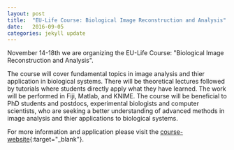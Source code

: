 ```yaml
---
layout: post
title:  "EU-Life Course: Biological Image Reconstruction and Analysis"
date:   2016-09-05    
categories: jekyll update
---
```


November 14-18th we are organizing the EU-Life Course: "Biological Image Reconstruction and Analysis".

The course will cover fundamental topics in image analysis and thier application in biological systems. There will be theoretical lectures followed by tutorials where students directly apply what they have learned. The work will be performed in Fiji, Matlab, and KNIME. The course will be beneficial to PhD students and postdocs, experimental biologists and computer scientists, who are seeking a better understanding of advanced methods in image analysis and thier applications to biological systems.

For more information and application please visit the [course-website](http://bioimage2016.mdc-berlin.de){:target="_blank"}.

